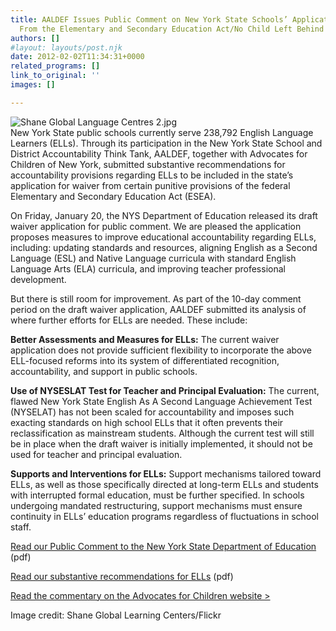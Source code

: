 ```yaml
---
title: AALDEF Issues Public Comment on New York State Schools’ Application for Waiver
  From the Elementary and Secondary Education Act/No Child Left Behind
authors: []
#layout: layouts/post.njk
date: 2012-02-02T11:34:31+0000
related_programs: []
link_to_original: ''
images: []

---
```

![Shane Global Language Centres 2.jpg](/uploads/Shane%20Global%20Language%20Centres%202.jpg)  
New York State public schools currently serve 238,792 English Language Learners (ELLs). Through its participation in the New York State School and District Accountability Think Tank, AALDEF, together with Advocates for Children of New York, submitted substantive recommendations for accountability provisions regarding ELLs to be included in the state’s application for waiver from certain punitive provisions of the federal Elementary and Secondary Education Act (ESEA).

On Friday, January 20, the NYS Department of Education released its draft waiver application for public comment. We are pleased the application proposes measures to improve educational accountability regarding ELLs, including: updating standards and resources, aligning English as a Second Language (ESL) and Native Language curricula with standard English Language Arts (ELA) curricula, and improving teacher professional development.

But there is still room for improvement. As part of the 10-day comment period on the draft waiver application, AALDEF submitted its analysis of where further efforts for ELLs are needed. These include:

**Better Assessments and Measures for ELLs:** The current waiver application does not provide sufficient flexibility to incorporate the above ELL-focused reforms into its system of differentiated recognition, accountability, and support in public schools.

**Use of NYSESLAT Test for Teacher and Principal Evaluation:** The current, flawed New York State English As A Second Language Achievement Test (NYSELAT) has not been scaled for accountability and imposes such exacting standards on high school ELLs that it often prevents their reclassification as mainstream students. Although the current test will still be in place when the draft waiver is initially implemented, it should not be used for teacher and principal evaluation.

**Supports and Interventions for ELLs:** Support mechanisms tailored toward ELLs, as well as those specifically directed at long-term ELLs and students with interrupted formal education, must be further specified. In schools undergoing mandated restructuring, support mechanisms must ensure continuity in ELLs’ education programs regardless of fluctuations in school staff.

[Read our Public Comment to the New York State Department of Education](/uploads/pdf/AALDEF%20Public%20Comment%20-%20NYS%20ESEA%20Waiver.pdf) (pdf)

[Read our substantive recommendations for ELLs](/uploads/pdf/AALDEF%20AFC%20Joint%20Recommendations%20on%20Accountability%20-%20Think%20Tank%2012%20%282%29.pdf) (pdf)

[Read the commentary on the Advocates for Children website >](https://advocatesforchildren.org/policy_and_initiatives/public_comments_and_testimony)

Image credit: Shane Global Learning Centers/Flickr